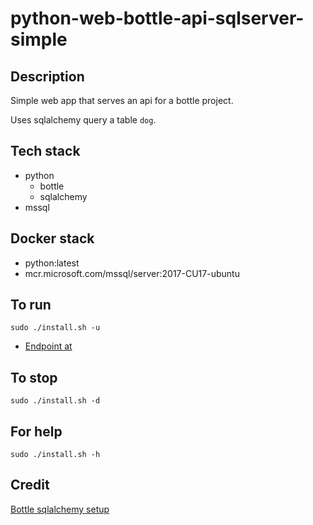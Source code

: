 # python-web-bottle-api-sqlserver-simple

## Description
Simple web app that serves an api
for a bottle project.

Uses sqlalchemy query a table `dog`.

## Tech stack
- python
  - bottle
  - sqlalchemy
- mssql

## Docker stack
- python:latest
- mcr.microsoft.com/mssql/server:2017-CU17-ubuntu

## To run
`sudo ./install.sh -u`
- [Endpoint at](http://localhost/dog)

## To stop
`sudo ./install.sh -d`

## For help
`sudo ./install.sh -h`

## Credit
[Bottle sqlalchemy setup](https://github.com/iurisilvio/bottle-sqlalchemy/blob/master/examples/basic.py)
